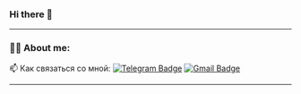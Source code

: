 ### Hi there 👋

---
### :man_technologist: About me:

:mailbox: Как связаться со мной: [![Telegram Badge](https://img.shields.io/badge/-@sanler4ik-blue?style=flat&logo=Telegram&logoColor=white)](https://t.me/sanler4ik) [![Gmail Badge](https://img.shields.io/badge/-mail-red?style=flat&logo=Gmail&logoColor=white)](mailto:valvalsan@yandex.ru)

---


<!--
**Ler4ik/Ler4ik** is a ✨ _special_ ✨ repository because its `README.md` (this file) appears on your GitHub profile.

Here are some ideas to get you started:

- 🔭 I’m currently working on ...
- 🌱 I’m currently learning ...
- 👯 I’m looking to collaborate on ...
- 🤔 I’m looking for help with ...
- 💬 Ask me about ...
- 📫 How to reach me: ...
- 😄 Pronouns: ...
- ⚡ Fun fact: ...
-->
